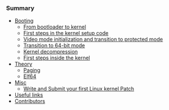 ### Summary

* [Booting](Booting/README.md)
    * [From bootloader to kernel](Booting/linux-bootstrap-1.md)
    * [First steps in the kernel setup code](Booting/linux-bootstrap-2.md)
    * [Video mode initialization and transition to protected mode](Booting/linux-bootstrap-3.md)
    * [Transition to 64-bit mode](Booting/linux-bootstrap-4.md)
    * [Kernel decompression]()
    * [First steps inside the kernel]()
* [Theory]()
    * [Paging]()
    * [Elf64]()
* [Misc]()
    * [Write and Submit your first Linux kernel Patch]() 
* [Useful links](LINKS.md)
* [Contributors](contributors.md)

